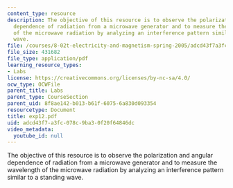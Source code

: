 ```yaml
---
content_type: resource
description: The objective of this resource is to observe the polarization and angular
  dependence of radiation from a microwave generator and to measure the wavelength
  of the microwave radiation by analyzing an interference pattern similar to a standing
  wave.
file: /courses/8-02t-electricity-and-magnetism-spring-2005/adcd43f7a3fc078c9ba30f20f64846dc_exp12.pdf
file_size: 431682
file_type: application/pdf
learning_resource_types:
- Labs
license: https://creativecommons.org/licenses/by-nc-sa/4.0/
ocw_type: OCWFile
parent_title: Labs
parent_type: CourseSection
parent_uid: 8f8ae142-b013-b61f-6075-6a830d093354
resourcetype: Document
title: exp12.pdf
uid: adcd43f7-a3fc-078c-9ba3-0f20f64846dc
video_metadata:
  youtube_id: null
---
```

The objective of this resource is to observe the polarization and angular dependence of radiation from a microwave generator and to measure the wavelength of the microwave radiation by analyzing an interference pattern similar to a standing wave.